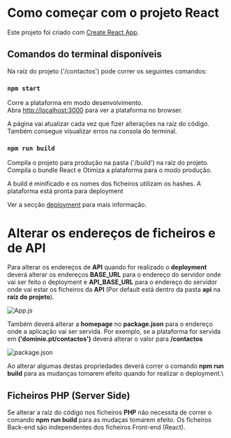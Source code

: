 # Como começar com o projeto React

Este projeto foi criado com [Create React App](https://github.com/facebook/create-react-app).

## Comandos do terminal disponíveis

Na raíz do projeto ('/contactos') pode correr os seguintes comandos:

### `npm start`

Corre a plataforma em modo desenvolvimento.\
Abra [http://localhost:3000](http://localhost:3000) para ver a plataforma no browser.

A página vai atualizar cada vez que fizer alterações na raíz do código.\
Também consegue visualizar erros na consola do terminal.

### `npm run build`

Compila o projeto para produção na pasta ('/build') na raíz do projeto.\
Compila o bundle React e Otimiza a plataforma para o modo produção.

A build é minificado e os nomes dos ficheiros utilizam os hashes.
A plataforma está pronta para deployment

Ver a secção [deployment](https://facebook.github.io/create-react-app/docs/deployment) para mais informação.

# Alterar os endereços de ficheiros e de API 

Para alterar os endereços de **API** quando for realizado o **deployment** deverá alterar os endereços 
**BASE_URL** para o endereço do servidor onde vai ser feito o deployment e **API_BASE_URL** para o endereço do servidor onde vai estar os ficheiros da **API** (Por default está dentro da pasta **api** na **raíz do projeto**).

![App.js](https://webtelligence.pt/contactos/assets/github/App.jpg)

Também deverá alterar a **homepage** no **package.json** para o endereço onde a aplicação vai ser servida. Por exemplo, se a plataforma for servida em **('dominio.pt/contactos')** deverá alterar o valor para **/contactos**

![package.json](https://webtelligence.pt/contactos/assets/github/package.jpg)

Ao alterar algumas destas propriedades deverá correr o comando **npm run build** para as mudanças tomarem efeito quando for realizar o deployment.\

## Ficheiros PHP (Server Side)

Se alterar a raíz do código nos ficheiros **PHP** não necessita de correr o comando **npm run build** para as mudaças tomarem efeito. Os ficheiros Back-end são independentes dos ficheiros Front-end (React).